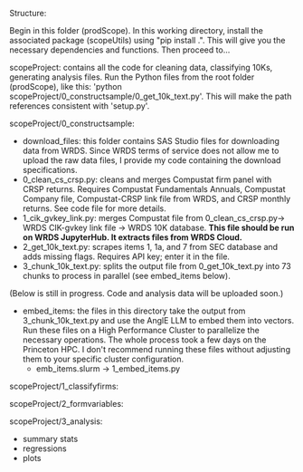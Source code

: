 Structure:

Begin in this folder (prodScope). In this working directory, install the associated package (scopeUtils) using "pip install .".
This will give you the necessary dependencies and functions. Then proceed to... 

scopeProject: contains all the code for cleaning data, classifying 10Ks, generating analysis files. Run the Python files from the root folder (prodScope), like this: 'python scopeProject/0_constructsample/0_get_10k_text.py'. This will make the path references consistent with 'setup.py'. 

scopeProject/0_constructsample: 
- download_files: this folder contains SAS Studio files for downloading data from WRDS. Since WRDS terms of service does
not allow me to upload the raw data files, I provide my code containing the download specifications.
- 0_clean_cs_crsp.py: cleans and merges Compustat firm panel with CRSP returns. Requires Compustat Fundamentals Annuals, 
Compustat Company file, Compustat-CRSP link file from WRDS, and CRSP monthly returns. See code file for more details. 
- 1_cik_gvkey_link.py: merges Compustat file from 0_clean_cs_crsp.py-> WRDS CIK-gvkey link file -> WRDS 10K database.
**This file should be run on WRDS JupyterHub. It extracts files from WRDS Cloud.** 
- 2_get_10k_text.py: scrapes items 1, 1a, and 7 from SEC database and adds missing flags. Requires API key; enter it in the file.
- 3_chunk_10k_text.py: splits the output file from 0_get_10k_text.py into 73 chunks to process in parallel (see embed_items below).

(Below is still in progress. Code and analysis data will be uploaded soon.)
- embed_items: the files in this directory take the output from 3_chunk_10k_text.py and use the AnglE LLM to embed them into vectors.
Run these files on a High Performance Cluster to parallelize the necessary operations. The whole process took a few days on the 
Princeton HPC. I don't recommend running these files without adjusting them to your specific cluster configuration. 
    - emb_items.slurm -> 1_embed_items.py

scopeProject/1_classifyfirms: 

scopeProject/2_formvariables:

scopeProject/3_analysis:
 - summary stats
 - regressions
 - plots